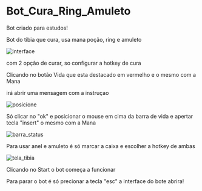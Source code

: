 # Bot_Cura_Ring_Amuleto
Bot criado para estudos!

 Bot do tibia que cura, usa mana poção, ring e amuleto
 
![interface](https://github.com/JaimeCardozo2212/Bot_Cura_Ring_Amuleto/assets/152814806/f8e94729-d241-4d2e-ac1d-add7a0ed228b)

com 2 opção de curar, so configurar a hotkey de cura

Clicando no botão Vida que esta destacado em vermelho e o mesmo com a Mana

irá abrir uma mensagem com a instruçao

![posicione](https://github.com/JaimeCardozo2212/Bot_Cura_Ring_Amuleto/assets/152814806/2e838bac-905a-4da4-ad15-b95aa576d8b5)

Só clicar no "ok" e posicionar o mouse em cima da barra de vida e apertar tecla "insert" o mesmo com a Mana

![barra_status](https://github.com/JaimeCardozo2212/Bot_Cura_Ring_Amuleto/assets/152814806/1a2cfe90-b218-4bb1-80cc-e5a6deea872e)

Para usar anel e amuleto é só marcar a caixa e escolher a hotkey de ambas

![tela_tibia](https://github.com/JaimeCardozo2212/Bot_Cura_Ring_Amuleto/assets/152814806/027f98e7-9cc5-46e9-8390-1b1bec10b647)

Clicando no Start o bot começa a funcionar

Para parar o bot é só precionar a tecla "esc" a interface do bote abrira!
